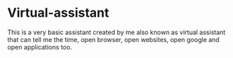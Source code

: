 # Virtual-assistant
This is a very basic assistant created by me also known as virtual assistant that can tell me the time, open browser, open websites, open google and open applications too.
